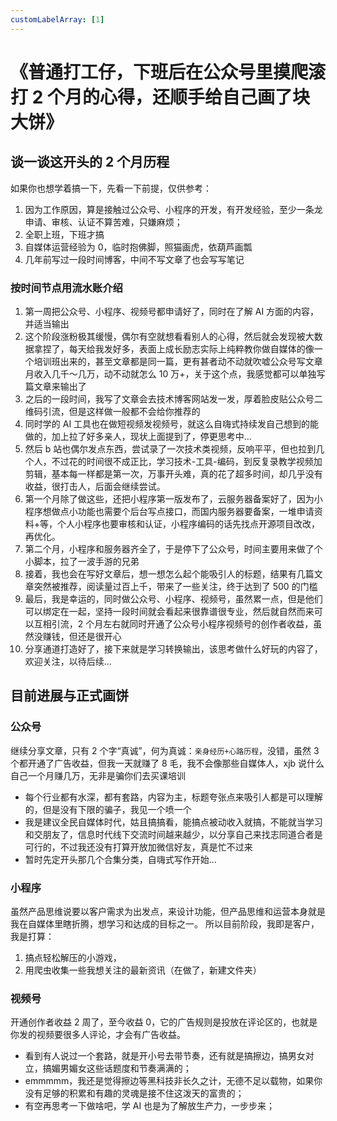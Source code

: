 ```yaml
---
customLabelArray: [1]
---
```


# <Label :level='1'/> 《普通打工仔，下班后在公众号里摸爬滚打 2 个月的心得，还顺手给自己画了块大饼》

## 谈一谈这开头的 2 个月历程

如果你也想学着搞一下，先看一下前提，仅供参考：

1. 因为工作原因，算是接触过公众号、小程序的开发，有开发经验，至少一条龙申请、审核、认证不算苦难，只嫌麻烦；
2. 全职上班，下班才搞
3. 自媒体运营经验为 0，临时抱佛脚，照猫画虎，依葫芦画瓢
4. 几年前写过一段时间博客，中间不写文章了也会写写笔记

### 按时间节点用流水账介绍

1. 第一周把公众号、小程序、视频号都申请好了，同时在了解 AI 方面的内容，并适当输出
2. 这个阶段涨粉极其缓慢，偶尔有空就想看看别人的心得，然后就会发现被大数据拿捏了，每天给我发好多，表面上成长励志实际上纯粹教你做自媒体的像一个培训班出来的，甚至文章都是同一篇，更有甚者动不动就吹嘘公众号写文章月收入几千～几万，动不动就怎么 10 万+，关于这个点，我感觉都可以单独写篇文章来输出了
3. 之后的一段时间，我写了文章会去技术博客网站发一发，厚着脸皮贴公众号二维码引流，但是这样做一般都不会给你推荐的
4. 同时学的 AI 工具也在做短视频发视频号，就这么自嗨式持续发自己想到的能做的，加上拉了好多亲人，现状上面提到了，停更思考中...
5. 然后 b 站也偶尔发点东西，尝试录了一次技术类视频，反响平平，但也拉到几个人，不过花的时间很不成正比，学习技术-工具-编码，到反复录教学视频加剪辑，基本每一样都是第一次，万事开头难，真的花了超多时间，却几乎没有收益，很打击人，后面会继续尝试。
6. 第一个月除了做这些，还把小程序第一版发布了，云服务器备案好了，因为小程序想做点小功能也需要个后台写点接口，而国内服务器要备案，一堆申请资料+等，个人小程序也要审核和认证，小程序编码的话先找点开源项目改改，再优化。
7. 第二个月，小程序和服务器齐全了，于是停下了公众号，时间主要用来做了个小脚本，拉了一波手游的兄弟
8. 接着，我也会在写好文章后，想一想怎么起个能吸引人的标题，结果有几篇文章突然被推荐，阅读量过百上千，带来了一些关注，终于达到了 500 的门槛
9. 最后，我是幸运的，同时做公众号、小程序、视频号，虽然累一点，但是他们可以绑定在一起，坚持一段时间就会看起来很靠谱很专业，然后就自然而来可以互相引流，2 个月左右就同时开通了公众号小程序视频号的创作者收益，虽然没赚钱，但还是很开心
10. 分享通道打造好了，接下来就是学习转换输出，该思考做什么好玩的内容了，欢迎关注，以待后续...

## 目前进展与正式画饼

### 公众号

继续分享文章，只有 2 个字“真诚”，何为真诚：`亲身经历+心路历程`，没错，虽然 3 个都开通了广告收益，但我一天就赚了 8 毛，我不会像那些自媒体人，xjb 说什么自己一个月赚几万，无非是骗你们去买课培训

- 每个行业都有水深，都有套路，内容为主，标题夸张点来吸引人都是可以理解的，但是没有下限的骗子，我见一个喷一个
- 我是建议全民自媒体时代，姑且搞搞看，能搞点被动收入就搞，不能就当学习和交朋友了，信息时代线下交流时间越来越少，以分享自己来找志同道合者是可行的，不过我还没有打算开放加微信好友，真是忙不过来
- 暂时先定开头那几个合集分类，自嗨式写作开始...

### 小程序

虽然产品思维说要以客户需求为出发点，来设计功能，但产品思维和运营本身就是我在自媒体里瞎折腾，想学习和达成的目标之一。
所以目前阶段，我即是客户，我是打算：

1. 搞点轻松解压的小游戏，
2. 用爬虫收集一些我想关注的最新资讯（在做了，新建文件夹）

### 视频号

开通创作者收益 2 周了，至今收益 0，它的广告规则是投放在评论区的，也就是你发的视频要很多人评论，才会有广告收益。

- 看到有人说过一个套路，就是开小号去带节奏，还有就是搞擦边，搞男女对立，搞媚男媚女这些话题度和节奏满满的；
- emmmmm，我还是觉得擦边等黑科技非长久之计，无德不足以载物，如果你没有足够的积累和有趣的灵魂是接不住这泼天的富贵的；
- 有空再思考一下做啥吧，学 AI 也是为了解放生产力，一步步来；
